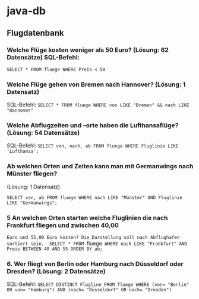 # java-db
## Flugdatenbank


### Welche Flüge kosten weniger als 50 Euro? (Lösung: 62 Datensätze) SQL-Befehl:
`SELECT * FROM fluege WHERE Preis < 50 `

### Welche Flüge gehen von Bremen nach Hannover? (Lösung: 1 Datensatz)
SQL-Befehl: 
`SELECT * FROM fluege WHERE von LIKE "Bremen" && nach LIKE "Hannover"`

### Welche Abflugzeiten und –orte haben die Lufthansaflüge? (Lösung: 54 Datensätze)
SQL-Befehl:
`SELECT von, nach, ab FROM fluege WHERE Fluglinie LIKE 'Lufthansa';`

### Ab welchen Orten und Zeiten kann man mit Germanwings nach Münster fliegen?
(Lösung: 1 Datensatz)

`SELECT von, ab FROM fluege WHERE nach LIKE "Münster" AND Fluglinie LIKE "Germanwings";`

### 5 An welchen Orten starten welche Fluglinien die nach Frankfurt fliegen und zwischen 40,00
`Euro und 55,00 Euro kosten? Die Darstellung soll nach Abflughafen sortiert sein. 
SELECT * FROM `fluege` WHERE nach LIKE "Frankfurt" AND Preis BETWEEN 40 AND 55 ORDER BY ab;`

### 6. Wer fliegt von Berlin oder Hamburg nach Düsseldorf oder Dresden? (Lösung: 2 Datensätze)
SQL-Befehl:
`SELECT DISTINCT Flugline FROM fluege WHERE (von= "Berlin" OR von= "Hamburg") AND (nach= "Düsseldorf" OR nach= "Dresden")`